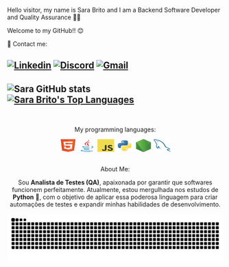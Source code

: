 Hello visitor, my name is Sara Brito and I am a Backend Software Developer and Quality Assurance 🙋‍♀️

Welcome to my GitHub!! 😊

📲 Contact me:

[![Linkedin](https://img.shields.io/badge/LinkedIn-0077B5?style=for-the-badge&logo=linkedin&logoColor=white)](https://www.linkedin.com/in/sara-brito-0b4296195/)
[![Discord](https://img.shields.io/badge/Discord-7289DA?style=for-the-badge&logo=discord&logoColor=white)](https://discord.com/channels/@Saah.Brito#7719)
[![Gmail](https://img.shields.io/badge/Gmail-D14836?style=for-the-badge&logo=gmail&logoColor=white)](mailto:sara.iabrito@gmail.com)
---
![Sara GitHub stats](https://github-readme-stats.vercel.app/api?username=SaraBrito-developer&show_icons=true&theme=radical)&nbsp;&nbsp;&nbsp;&nbsp;<a href="https://github.com/SaraBrito-developer"><img src="https://github-readme-stats.vercel.app/api/top-langs/?username=SaraBrito-developer&langs_count=7&theme=radical" alt="Sara Brito's Top Languages"/></a>
---

<div align=center style="display: inline_block"><br>
  <p>My programming languages:</p>
  <a href="https://github.com/SilasPires"><img align="center" alt="HTML5-logo" height="30" width="40" src="https://github.com/devicons/devicon/blob/master/icons/html5/html5-original.svg"></a>
  <a href="https://github.com/SilasPires"><img align="center" alt="JAVA-logo" height="30" width="40" src="https://github.com/devicons/devicon/blob/master/icons/java/java-original.svg"></a> 
  <a href="https://github.com/SilasPires"><img align="center" alt="JAVASCRIPT-logo" height="30" width="40" src="https://github.com/devicons/devicon/blob/master/icons/javascript/javascript-original.svg"></a> 
  <a href="https://github.com/SilasPires"><img align="center" alt="PYTON-logo" height="30" width="40" src="https://github.com/devicons/devicon/blob/master/icons/python/python-original.svg"></a> 
  <a href="https://github.com/SilasPires"><img align="center" alt="NODEJS-logo" height="30" width="40" src="https://github.com/devicons/devicon/blob/master/icons/nodejs/nodejs-original.svg"></a>   
  <a href="https://github.com/SilasPires"><img align="center" alt="MYSQL-logo" height="30" width="40" src="https://github.com/devicons/devicon/blob/master/icons/mysql/mysql-original.svg"></a>   
</div>

<div align=center style="display: inline_block"><br>
  <p>About Me:</p>

Sou **Analista de Testes (QA)**, apaixonada por garantir que softwares funcionem perfeitamente. 
Atualmente, estou mergulhada nos estudos de **Python** 🐍, com o objetivo de aplicar essa poderosa linguagem para criar automações de testes e expandir minhas habilidades de desenvolvimento.

<img src="https://raw.githubusercontent.com/SaraBrito-developer/SaraBrito-developer/output/snake.svg" alt="Snake animation" />
